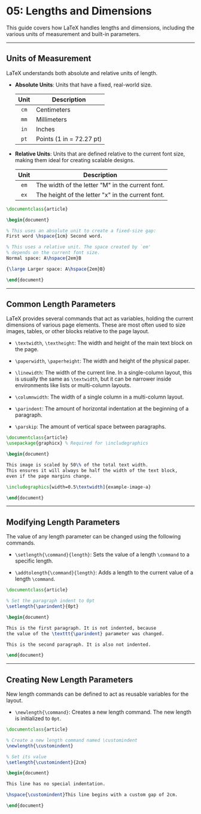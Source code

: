 # 05: Lengths and Dimensions

This guide covers how LaTeX handles lengths and dimensions, including the various units of measurement and built-in parameters.

---

## Units of Measurement

LaTeX understands both absolute and relative units of length.

- **Absolute Units**: Units that have a fixed, real-world size.
  
  | Unit  | Description              |
  | :---: | ------------------------ |
  | `cm`  | Centimeters              |
  | `mm`  | Millimeters              |
  | `in`  | Inches                   |
  | `pt`  | Points (1 in = 72.27 pt) |

- **Relative Units**: Units that are defined relative to the current font size, making them ideal for creating scalable designs.
  
  | Unit  | Description                                       |
  | :---: | ------------------------------------------------- |
  | `em`  | The width of the letter "M" in the current font.  |
  | `ex`  | The height of the letter "x" in the current font. |

```latex
\documentclass{article}

\begin{document}

% This uses an absolute unit to create a fixed-size gap:
First word \hspace{1cm} Second word.

% This uses a relative unit. The space created by `em'
% depends on the current font size.
Normal space: A\hspace{2em}B

{\large Larger space: A\hspace{2em}B}

\end{document}
```

---

## Common Length Parameters

LaTeX provides several commands that act as variables, holding the current dimensions of various page elements. These are most often used to size images, tables, or other blocks relative to the page layout.

- `\textwidth`, `\textheight`: The width and height of the main text block on the page.

- `\paperwidth`, `\paperheight`: The width and height of the physical paper.

- `\linewidth`: The width of the current line. In a single-column layout, this is usually the same as `\textwidth`, but it can be narrower inside environments like lists or multi-column layouts.

- `\columnwidth`: The width of a single column in a multi-column layout.

- `\parindent`: The amount of horizontal indentation at the beginning of a paragraph.

- `\parskip`: The amount of vertical space between paragraphs.

```latex
\documentclass{article}
\usepackage{graphicx} % Required for \includegraphics

\begin{document}

This image is scaled by 50\% of the total text width.
This ensures it will always be half the width of the text block,
even if the page margins change.

\includegraphics[width=0.5\textwidth]{example-image-a}

\end{document}
```

---

## Modifying Length Parameters

The value of any length parameter can be changed using the following commands.

- `\setlength{\command}{length}`: Sets the value of a length `\command` to a specific length.

- `\addtolength{\command}{length}`: Adds a length to the current value of a length `\command`.

```latex
\documentclass{article}

% Set the paragraph indent to 0pt
\setlength{\parindent}{0pt}

\begin{document}

This is the first paragraph. It is not indented, because
the value of the \texttt{\parindent} parameter was changed.

This is the second paragraph. It is also not indented.

\end{document}
```

---

## Creating New Length Parameters

New length commands can be defined to act as reusable variables for the layout.

- `\newlength{\command}`: Creates a new length command. The new length is initialized to `0pt`.

```latex
\documentclass{article}

% Create a new length command named \customindent
\newlength{\customindent}

% Set its value
\setlength{\customindent}{2cm}

\begin{document}

This line has no special indentation.

\hspace{\customindent}This line begins with a custom gap of 2cm.

\end{document}
```

